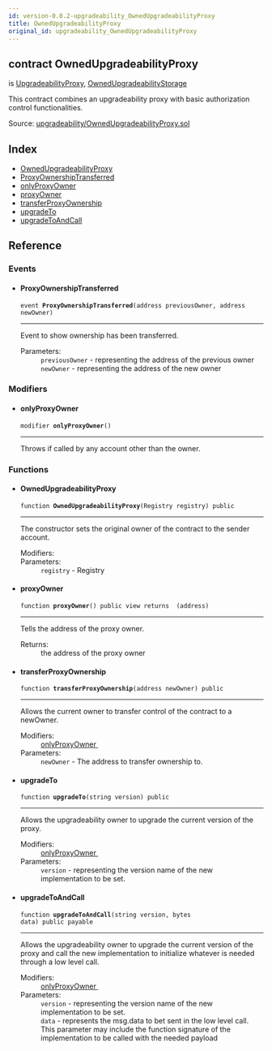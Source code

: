 ```yaml
---
id: version-0.0.2-upgradeability_OwnedUpgradeabilityProxy
title: OwnedUpgradeabilityProxy
original_id: upgradeability_OwnedUpgradeabilityProxy
---
```


<div class="contract-doc"><div class="contract"><h2 class="contract-header"><span class="contract-kind">contract</span> OwnedUpgradeabilityProxy</h2><p class="base-contracts"><span>is</span> <a href="upgradeability_UpgradeabilityProxy.html">UpgradeabilityProxy</a><span>, </span><a href="upgradeability_OwnedUpgradeabilityStorage.html">OwnedUpgradeabilityStorage</a></p><p class="description">This contract combines an upgradeability proxy with basic authorization control functionalities.</p><div class="source">Source: <a href="git+https://github.com/zeppelinos/core/blob/v0.0.2/contracts/upgradeability/OwnedUpgradeabilityProxy.sol" target="_blank">upgradeability/OwnedUpgradeabilityProxy.sol</a></div></div><div class="index"><h2>Index</h2><ul><li><a href="upgradeability_OwnedUpgradeabilityProxy.html#OwnedUpgradeabilityProxy">OwnedUpgradeabilityProxy</a></li><li><a href="upgradeability_OwnedUpgradeabilityProxy.html#ProxyOwnershipTransferred">ProxyOwnershipTransferred</a></li><li><a href="upgradeability_OwnedUpgradeabilityProxy.html#onlyProxyOwner">onlyProxyOwner</a></li><li><a href="upgradeability_OwnedUpgradeabilityProxy.html#proxyOwner">proxyOwner</a></li><li><a href="upgradeability_OwnedUpgradeabilityProxy.html#transferProxyOwnership">transferProxyOwnership</a></li><li><a href="upgradeability_OwnedUpgradeabilityProxy.html#upgradeTo">upgradeTo</a></li><li><a href="upgradeability_OwnedUpgradeabilityProxy.html#upgradeToAndCall">upgradeToAndCall</a></li></ul></div><div class="reference"><h2>Reference</h2><div class="events"><h3>Events</h3><ul><li><div class="item event"><span id="ProxyOwnershipTransferred" class="anchor-marker"></span><h4 class="name">ProxyOwnershipTransferred</h4><div class="body"><code class="signature">event <strong>ProxyOwnershipTransferred</strong><span>(address previousOwner, address newOwner) </span></code><hr/><div class="description"><p>Event to show ownership has been transferred.</p></div><dl><dt><span class="label-parameters">Parameters:</span></dt><dd><div><code>previousOwner</code> - representing the address of the previous owner</div><div><code>newOwner</code> - representing the address of the new owner</div></dd></dl></div></div></li></ul></div><div class="modifiers"><h3>Modifiers</h3><ul><li><div class="item modifier"><span id="onlyProxyOwner" class="anchor-marker"></span><h4 class="name">onlyProxyOwner</h4><div class="body"><code class="signature">modifier <strong>onlyProxyOwner</strong><span>() </span></code><hr/><div class="description"><p>Throws if called by any account other than the owner.</p></div></div></div></li></ul></div><div class="functions"><h3>Functions</h3><ul><li><div class="item function"><span id="OwnedUpgradeabilityProxy" class="anchor-marker"></span><h4 class="name">OwnedUpgradeabilityProxy</h4><div class="body"><code class="signature">function <strong>OwnedUpgradeabilityProxy</strong><span>(Registry registry) </span><span>public </span></code><hr/><div class="description"><p>The constructor sets the original owner of the contract to the sender account.</p></div><dl><dt><span class="label-modifiers">Modifiers:</span></dt><dd></dd><dt><span class="label-parameters">Parameters:</span></dt><dd><div><code>registry</code> - Registry</div></dd></dl></div></div></li><li><div class="item function"><span id="proxyOwner" class="anchor-marker"></span><h4 class="name">proxyOwner</h4><div class="body"><code class="signature">function <strong>proxyOwner</strong><span>() </span><span>public </span><span>view </span><span>returns  (address) </span></code><hr/><div class="description"><p>Tells the address of the proxy owner.</p></div><dl><dt><span class="label-return">Returns:</span></dt><dd>the address of the proxy owner</dd></dl></div></div></li><li><div class="item function"><span id="transferProxyOwnership" class="anchor-marker"></span><h4 class="name">transferProxyOwnership</h4><div class="body"><code class="signature">function <strong>transferProxyOwnership</strong><span>(address newOwner) </span><span>public </span></code><hr/><div class="description"><p>Allows the current owner to transfer control of the contract to a newOwner.</p></div><dl><dt><span class="label-modifiers">Modifiers:</span></dt><dd><a href="upgradeability_OwnedUpgradeabilityProxy.html#onlyProxyOwner">onlyProxyOwner </a></dd><dt><span class="label-parameters">Parameters:</span></dt><dd><div><code>newOwner</code> - The address to transfer ownership to.</div></dd></dl></div></div></li><li><div class="item function"><span id="upgradeTo" class="anchor-marker"></span><h4 class="name">upgradeTo</h4><div class="body"><code class="signature">function <strong>upgradeTo</strong><span>(string version) </span><span>public </span></code><hr/><div class="description"><p>Allows the upgradeability owner to upgrade the current version of the proxy.</p></div><dl><dt><span class="label-modifiers">Modifiers:</span></dt><dd><a href="upgradeability_OwnedUpgradeabilityProxy.html#onlyProxyOwner">onlyProxyOwner </a></dd><dt><span class="label-parameters">Parameters:</span></dt><dd><div><code>version</code> - representing the version name of the new implementation to be set.</div></dd></dl></div></div></li><li><div class="item function"><span id="upgradeToAndCall" class="anchor-marker"></span><h4 class="name">upgradeToAndCall</h4><div class="body"><code class="signature">function <strong>upgradeToAndCall</strong><span>(string version, bytes data) </span><span>public </span><span>payable </span></code><hr/><div class="description"><p>Allows the upgradeability owner to upgrade the current version of the proxy and call the new implementation to initialize whatever is needed through a low level call.</p></div><dl><dt><span class="label-modifiers">Modifiers:</span></dt><dd><a href="upgradeability_OwnedUpgradeabilityProxy.html#onlyProxyOwner">onlyProxyOwner </a></dd><dt><span class="label-parameters">Parameters:</span></dt><dd><div><code>version</code> - representing the version name of the new implementation to be set.</div><div><code>data</code> - represents the msg.data to bet sent in the low level call. This parameter may include the function signature of the implementation to be called with the needed payload</div></dd></dl></div></div></li></ul></div></div></div>
